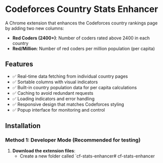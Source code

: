 # Codeforces Country Stats Enhancer

A Chrome extension that enhances the Codeforces country rankings page by adding two new columns:
- **Red Coders (2400+)**: Number of coders rated above 2400 in each country
- **Red/Million**: Number of red coders per million population (per capita)

## Features

- ✅ Real-time data fetching from individual country pages
- ✅ Sortable columns with visual indicators
- ✅ Built-in country population data for per capita calculations
- ✅ Caching to avoid redundant requests
- ✅ Loading indicators and error handling
- ✅ Responsive design that matches Codeforces styling
- ✅ Popup interface for monitoring and control

## Installation

### Method 1: Developer Mode (Recommended for testing)

1. **Download the extension files**:
   - Create a new folder called `cf-stats-enhancer# cf-stats-enhancer
